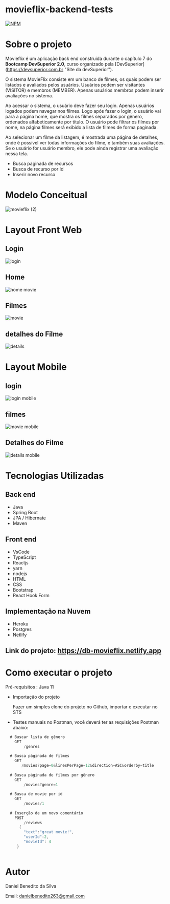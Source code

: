 # movieflix-backend-tests

[![NPM](https://img.shields.io/npm/l/react)](https://github.com/Daniel-BS-Dev/bootcamp-devsuperior/blob/main/LICENSE)

# Sobre o projeto

Movieflix é um aplicação back end construida durante o capítulo 7 do **Bootcamp DevSuperior 2.0**, curso organizado pela [DevSuperior]
(https://devsuperior.com.br "Site da devSuperior").

O sistema MovieFlix consiste em um banco de filmes, os quais podem ser listados e avaliados pelos usuários. Usuários podem ser visitantes (VISITOR) e membros (MEMBER). Apenas usuários membros podem inserir avaliações no sistema.

Ao acessar o sistema, o usuário deve fazer seu login. Apenas usuários logados podem navegar nos filmes. Logo após fazer o login, o usuário vai para a página home, que mostra os filmes separados por gênero, ordenados alfabeticamente por título. O usuário pode filtrar os filmes por nome, na página filmes será exibido a lista de filmes de forma paginada.

Ao selecionar um filme da listagem, é mostrada uma página de detalhes, onde é possível ver todas informações do filme, e também suas avaliações. Se o usuário for usuário membro, ele pode ainda registrar uma avaliação nessa tela. 

   * Busca paginada de recursos
   * Busca de recurso por Id
   * Inserir novo recurso
  
   
# Modelo Conceitual
![movieflix (2)](https://user-images.githubusercontent.com/81425846/125809059-eb316f49-ddcd-4f27-ab52-ac7337db8b4d.png)

# Layout Front Web
## Login
![login](https://user-images.githubusercontent.com/81425846/153729778-26d6185f-ee6c-4770-bf2a-8543be5039c0.png)
## Home
![home movie](https://user-images.githubusercontent.com/81425846/153729782-4f1e92ec-3766-4e4f-aa47-1a34a9c7fedb.png)
## Filmes
![movie](https://user-images.githubusercontent.com/81425846/153729785-99028bda-b42c-4a74-b5dc-287b67eacf75.png)
## detalhes do Filme
![details](https://user-images.githubusercontent.com/81425846/153729787-b071f4cf-7657-4182-bd31-2e86115d2879.png)

# Layout Mobile
## login
![login mobile](https://user-images.githubusercontent.com/81425846/153729815-4ece7c2a-1940-465a-8480-ceee62b3be45.png)
## filmes
![movie mobile](https://user-images.githubusercontent.com/81425846/153729823-a2896065-c2d4-4ff2-a2cc-78d9e7389178.png)
## Detalhes do Filme
![details mobile](https://user-images.githubusercontent.com/81425846/153729825-e647a724-4233-4eb7-87ee-564b14fb5da2.png)

# Tecnologias Utilizadas
## Back end
   - Java
   - Spring Boot
   - JPA / Hibernate
   - Maven

## Front end
   - VsCode
   - TypeScript
   - Reactjs
   - yarn
   - nodejs
   - HTML
   - CSS
   - Bootstrap
   - React Hook Form
   
## Implementação na Nuvem
   - Heroku
   - Postgres
   - Netlify
  
## Link do projeto: https://db-movieflix.netlify.app
   
# Como executar o projeto

Pré-requisitos : Java 11

* Importação do projeto

     Fazer um simples clone do projeto no Github, importar e executar no STS

* Testes manuais no Postman, você deverá ter as requisições Postman abaixo:
    
 ```java
   # Buscar lista de gênero
     GET 
         /genres
    
   # Busca páginada de filmes
     GET 
        /movies?page=0&linesPerPage=12&direction=ASC&orderby=title
        
   # Busca páginada de filmes por gênero
     GET 
         /movies?genre=1
         
   # Busca de movie por id
     GET 
         /movies/1
         
   # Inserção de um novo comentário
     POST 
         /reviews
       {
         "text":"great movie!",
         "userId":2,
         "movieId": 4
      }
    
  ``````````
  


# Autor 

Daniel Benedito da Silva

Email: danielbenedito263@gmail.com
